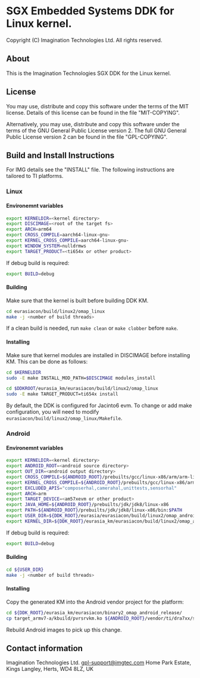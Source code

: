 # SGX Embedded Systems DDK for Linux kernel.

Copyright (C) Imagination Technologies Ltd. All rights reserved.


## About

This is the Imagination Technologies SGX DDK for the Linux kernel.


## License

You may use, distribute and copy this software under the terms of the MIT
license.  Details of this license can be found in the file "MIT-COPYING".

Alternatively, you may use, distribute and copy this software under the terms
of the GNU General Public License version 2.  The full GNU General Public
License version 2 can be found in the file "GPL-COPYING".


## Build and Install Instructions

For IMG details see the "INSTALL" file. The following instructions are tailored
to TI platforms.


### Linux


#### Environemnt variables

```bash
export KERNELDIR=<kernel directory>
export DISCIMAGE=<root of the target fs>
export ARCH=arm64
export CROSS_COMPILE=aarch64-linux-gnu-
export KERNEL_CROSS_COMPILE=aarch64-linux-gnu-
export WINDOW_SYSTEM=nulldrmws
export TARGET_PRODUCT=<ti654x or other product>
```

If debug build is required:

```bash
export BUILD=debug
```


#### Building

Make sure that the kernel is built before building DDK KM.
```bash
cd eurasiacon/build/linux2/omap_linux
make -j <number of build threads>
```

If a clean build is needed, run `make clean` or `make clobber` before `make`.


#### Installing

Make sure that kernel modules are installed in DISCIMAGE before installing KM.
This can be done as follows:

```bash
cd $KERNELDIR
sudo -E make INSTALL_MOD_PATH=$DISCIMAGE modules_install

cd $DDKROOT/eurasia_km/eurasiacon/build/linux2/omap_linux
sudo -E make TARGET_PRODUCT=ti654x install
```

By default, the DDK is configured for Jacinto6 evm. To change or add make
configuration, you will need to modify
`eurasiacon/build/linux2/omap_linux/Makefile`.


### Android


#### Environemnt variables

```bash
export KERNELDIR=<kernel directory>
export ANDROID_ROOT=<android source directory>
export OUT_DIR=<android output directory>
export CROSS_COMPILE=${ANDROID_ROOT}/prebuilts/gcc/linux-x86/arm/arm-linux-androideabi-4.9/bin/arm-linux-androideabi-
export KERNEL_CROSS_COMPILE=${ANDROID_ROOT}/prebuilts/gcc/linux-x86/arm/arm-linux-androideabi-4.9/bin/arm-linux-androideabi-
export EXCLUDED_APIS="composerhal,camerahal,unittests,sensorhal"
export ARCH=arm
export TARGET_DEVICE=<am57xevm or other product>
export JAVA_HOME=${ANDROID_ROOT}/prebuilts/jdk/jdk8/linux-x86
export PATH=${ANDROID_ROOT}/prebuilts/jdk/jdk8/linux-x86/bin:$PATH
export USER_DIR=${DDK_ROOT}/eurasia/eurasiacon/build/linux2/omap_android
export KERNEL_DIR=${DDK_ROOT}/eurasia_km/eurasiacon/build/linux2/omap_android
```

If debug build is required:

```bash
export BUILD=debug
```


#### Building

```bash
cd ${USER_DIR}
make -j <number of build threads>
```


#### Installing

Copy the generated KM into the Android vendor project for the platform:

```bash
cd ${DDK_ROOT}/eurasia_km/eurasiacon/binary2_omap_android_release/
cp target_armv7-a/kbuild/pvrsrvkm.ko ${ANDROID_ROOT}/vendor/ti/dra7xx/sgx_km/lib/modules/
```

Rebuild Android images to pick up this change.


## Contact information

Imagination Technologies Ltd. <gpl-support@imgtec.com>
Home Park Estate, Kings Langley, Herts, WD4 8LZ, UK
